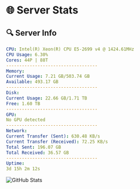 # 🌐 Server Stats
## 🔍 Server Info
```yaml
CPU: Intel(R) Xeon(R) CPU E5-2699 v4 @ 1424.61MHz
CPU Usage: 6.30%
Cores: 44P | 88T
-----------------------------------
Memory:
Current Usage: 7.21 GB/503.74 GB
Available: 493.17 GB
-----------------------------------
Disk:
Current Usage: 22.66 GB/1.71 TB
Free: 1.60 TB
-----------------------------------
GPU:
No GPU detected
-----------------------------------
Network:
Current Transfer (Sent): 630.48 KB/s
Current Transfer (Received): 72.25 KB/s
Total Sent: 196.07 GB
Total Received: 36.57 GB
-----------------------------------
Uptime:
3d 15h 2m 12s
```
![GitHub Stats](https://img.shields.io/badge/Updated-2025-04-23_08:11:00-blue)